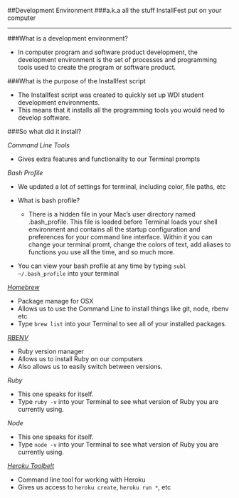##Development Environment
###a.k.a all the stuff InstallFest put on your computer

---

###What is a development environment?

- In computer program and software product development, the development environment is the set of processes and programming tools used to create the program or software product.

###What is the purpose of the Installfest script

- The Installfest script was created to quickly set up WDI student development environments.
- This means that it installs all the programming tools you would need to develop software.

###So what did it install?

*Command Line Tools*

- Gives extra features and functionality to our Terminal prompts

*Bash Profile*

- We updated a lot of settings for terminal, including color, file paths, etc
- What is bash profile?
  - There is a hidden file in your Mac’s user directory named .bash_profile. This file is loaded before Terminal loads your shell environment and contains all the startup configuration and preferences for your command line interface. Within it you can change your terminal promt, change the colors of text, add aliases to functions you use all the time, and so much more.


- You can view your bash profile at any time by typing `subl ~/.bash_profile` into your terminal

*[Homebrew](http://brew.sh/)*

- Package manage for OSX
- Allows us to use the Command Line to install things like git, node, rbenv etc
- Type `brew list` into your Terminal to see all of your installed packages.

*[RBENV](http://rbenv.org/)*

- Ruby version manager
- Allows us to install Ruby on our computers
- Also allows us to easily switch between versions.

*Ruby*

- This one speaks for itself.
- Type `ruby -v` into your Terminal to see what version of Ruby you are currently using.

*Node*

- This one speaks for itself.
- Type `node -v` into your Terminal to see what version of Ruby you are currently using.


*[Heroku Toolbelt](https://toolbelt.heroku.com/)*

- Command line tool for working with Heroku
- Gives us access to `heroku create`, `heroku run *`, etc
